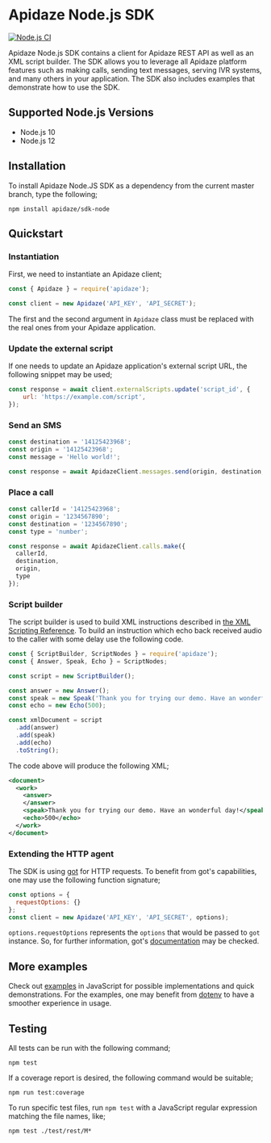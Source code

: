 # Apidaze Node.js SDK

[![Node.js CI](https://github.com/apidaze/sdk-node/workflows/Node.js%20CI/badge.svg)](https://github.com/apidaze/sdk-node/actions?query=workflow%3A%22Node.js+CI%22)

Apidaze Node.js SDK contains a client for Apidaze REST API as well as an XML script builder. The SDK allows you to leverage all Apidaze platform features such as making calls, sending text messages, serving IVR systems, and many others in your application. The SDK also includes examples that demonstrate how to use the SDK.

## Supported Node.js Versions

- Node.js 10
- Node.js 12

## Installation

To install Apidaze Node.JS SDK as a dependency from the current master branch, type the following;

`npm install apidaze/sdk-node`

## Quickstart

### Instantiation

First, we need to instantiate an Apidaze client;

```javascript
const { Apidaze } = require('apidaze');

const client = new Apidaze('API_KEY', 'API_SECRET');
```

The first and the second argument in `Apidaze` class must be replaced with the real ones from your Apidaze application.

### Update the external script

If one needs to update an Apidaze application's external script URL, the following snippet may be used;

```javascript
const response = await client.externalScripts.update('script_id', {
    url: 'https://example.com/script',
});
```

### Send an SMS

```javascript
const destination = '14125423968';
const origin = '14125423968';
const message = 'Hello world!';

const response = await ApidazeClient.messages.send(origin, destination, message);
```

### Place a call

```javascript
const callerId = '14125423968';
const origin = '1234567890';
const destination = '1234567890';
const type = 'number';

const response = await ApidazeClient.calls.make({
  callerId,
  destination,
  origin,
  type
});
```

### Script builder

The script builder is used to build XML instructions described in [the XML Scripting Reference](https://apidocs.voipinnovations.com). To build an instruction which echo back received audio to the caller with some delay use the following code.

```javascript
const { ScriptBuilder, ScriptNodes } = require('apidaze');
const { Answer, Speak, Echo } = ScriptNodes;

const script = new ScriptBuilder();

const answer = new Answer();
const speak = new Speak('Thank you for trying our demo. Have an wonderful day!');
const echo = new Echo(500);

const xmlDocument = script
  .add(answer)
  .add(speak)
  .add(echo)
  .toString();
```

The code above will produce the following XML;

```xml
<document>
  <work>
    <answer>
    </answer>
    <speak>Thank you for trying our demo. Have an wonderful day!</speak>
    <echo>500</echo>
  </work>
</document>
```

### Extending the HTTP agent

The SDK is using [got](https://github.com/sindresorhus/got) for HTTP requests. To benefit from got's capabilities, one may use the following function signature;

```javascript
const options = {
  requestOptions: {}
};
const client = new Apidaze('API_KEY', 'API_SECRET', options);
```

`options.requestOptions` represents the `options` that would be passed to `got` instance. So, for further information, got's [documentation](https://github.com/sindresorhus/got) may be checked.

## More examples

Check out [examples](examples) in JavaScript for possible implementations and quick demonstrations. For the examples, one may benefit from [dotenv](npmjs.com/package/dotenv) to have a smoother experience in usage.

## Testing

All tests can be run with the following command;

`npm test`

If a coverage report is desired, the following command would be suitable;

`npm run test:coverage`

To run specific test files, run `npm test` with a JavaScript regular expression matching the file names, like;

`npm test ./test/rest/M*`